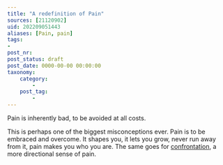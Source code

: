 ```yaml
---
title: "A redefinition of Pain"
sources: [21120902]
uid: 202209051443
aliases: [Pain, pain]
tags:
-
post_nr:
post_status: draft
post_date: 0000-00-00 00:00:00
taxonomy:
    category:
        -
    post_tag:
        -
---
```


Pain is inherently bad, to be avoided at all costs.

This is perhaps one of the biggest misconceptions ever. Pain is to be embraced and overcome. It shapes you, it lets you grow, never run away from it, pain makes you who you are. The same goes for [confrontation](the-power-of-confrontation.md), a more directional sense of pain.